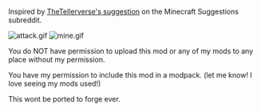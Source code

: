 Inspired by [TheTellerverse's suggestion](https://new.reddit.com/r/minecraftsuggestions/comments/oi3w4g/crosshair_update/) on the Minecraft Suggestions subreddit.

![attack.gif](https://raw.githubusercontent.com/ZaOrlando/crosshairmod/main/attack.gif "attack.gif") 
![mine.gif](https://raw.githubusercontent.com/ZaOrlando/crosshairmod/main/mine.gif "mine.gif") 
 
<p>You do NOT have permission to upload this mod or any of my mods to any place without my permission.</p>
<p>You have my permission to include this mod in a modpack. (let me know! I love seeing my mods used!)</p>
<p>This wont be ported to forge ever.</p>
